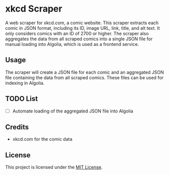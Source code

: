 # xkcd Scraper

A web scraper for xkcd.com, a comic website. This scraper extracts each comic in JSON format, including its ID, image URL, link, title, and alt text. It only considers comics with an ID of 2700 or higher. The scraper also aggregates the data from all scraped comics into a single JSON file for manual loading into Algolia, which is used as a frontend service.

## Usage

The scraper will create a JSON file for each comic and an aggregated JSON file containing the data from all scraped comics. These files can be used for indexing in Algolia.

## TODO List

- [ ] Automate loading of the aggregated JSON file into Algolia

## Credits

- xkcd.com for the comic data

## License

This project is licensed under the [MIT License](https://opensource.org/licenses/MIT).
